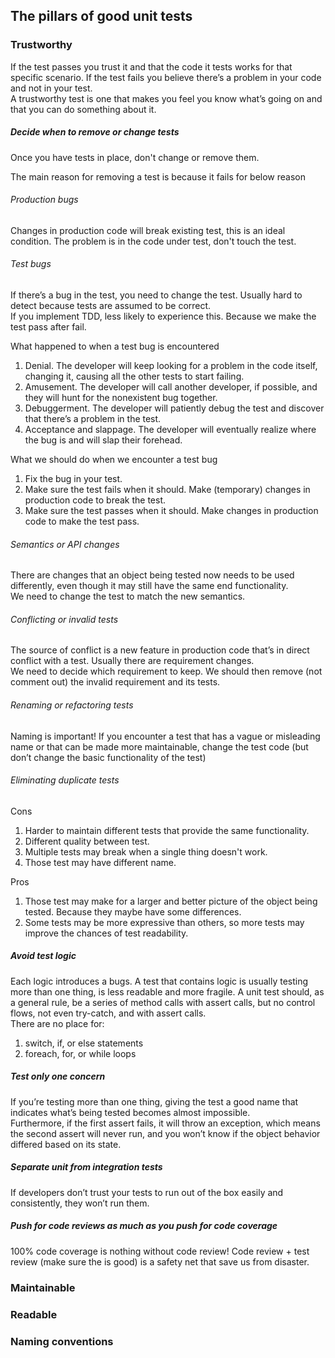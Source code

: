 ## The pillars of good unit tests

### Trustworthy

If the test passes you trust it and that the code it tests works for that specific scenario. If the test fails you believe there’s a problem in your code and not in your test.  
A trustworthy test is one that makes you feel you know what’s going on and that you can do something about it.

##### Decide when to remove or change tests

Once you have tests in place, don't change or remove them.

The main reason for removing a test is because it fails for below reason

###### Production bugs

Changes in production code will break existing test, this is an ideal condition. The problem is in the code under test, don't touch the test.

###### Test bugs

If there’s a bug in the test, you need to change the test. Usually hard to detect because tests are assumed to be correct.  
If you implement TDD, less likely to experience this. Because we make the test pass after fail.

What happened to when a test bug is encountered  
1. Denial. The developer will keep looking for a problem in the code itself, changing it, causing all the other tests to start failing.  
2. Amusement. The developer will call another developer, if possible, and they will hunt for the nonexistent bug together.  
3. Debuggerment. The developer will patiently debug the test and discover that there’s a problem in the test.  
4. Acceptance and slappage. The developer will eventually realize where the bug is and will slap their forehead.

What we should do when we encounter a test bug  
1. Fix the bug in your test.  
2. Make sure the test fails when it should. Make (temporary) changes in production code to break the test.  
3. Make sure the test passes when it should. Make changes in production code to make the test pass.

###### Semantics or API changes

There are changes that an object being tested now needs to be used differently, even though it may still have the same end functionality.  
We need to change the test to match the new semantics.

###### Conflicting or invalid tests

The source of conflict is a new feature in production code that’s in direct conflict with a test. Usually there are requirement changes.  
We need to decide which requirement to keep. We should then remove (not comment out) the invalid requirement and its tests.

###### Renaming or refactoring tests

Naming is important! If you encounter a test that has a vague or misleading name or that can be made more maintainable, change the test code (but don’t change the basic functionality of the test)

###### Eliminating duplicate tests

Cons  
1. Harder to maintain different tests that provide the same functionality.  
2. Different quality between test.  
3. Multiple tests may break when a single thing doesn't work.  
4. Those test may have different name.

Pros  
1. Those test may make for a larger and better picture of the object being tested. Because they maybe have some differences.  
2. Some tests may be more expressive than others, so more tests may improve the chances of test readability.

##### Avoid test logic

Each logic introduces a bugs. A test that contains logic is usually testing more than one thing, is less readable and more fragile. A unit test should, as a general rule, be a series of method calls with assert calls, but no control flows, not even try-catch, and with assert calls.  
There are no place for:  
1. switch, if, or else statements  
2. foreach, for, or while loops

##### Test only one concern

If you’re testing more than one thing, giving the test a good name that indicates what’s being tested becomes almost impossible.  
Furthermore, if the first assert fails, it will throw an exception, which means the second assert will never run, and you won’t know if the object behavior differed based on its state.

##### Separate unit from integration tests

If developers don’t trust your tests to run out of the box easily and consistently, they won’t run them.

##### Push for code reviews as much as you push for code coverage

100% code coverage is nothing without code review! Code review + test review (make sure the is good) is a safety net that save us from disaster.

### Maintainable

### Readable

### Naming conventions
